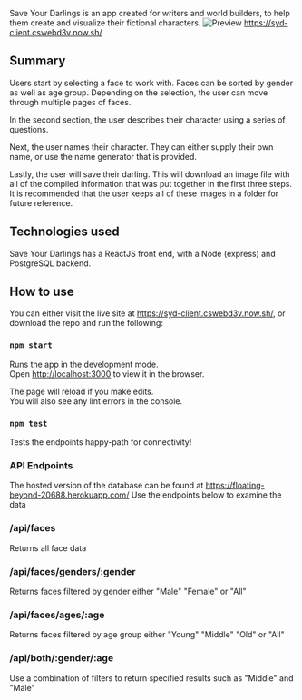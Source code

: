 Save Your Darlings is an app created for writers and world builders, to help them create and visualize their fictional characters.
![Preview](./src/images/intro.jpg)
https://syd-client.cswebd3v.now.sh/

## Summary

Users start by selecting a face to work with. Faces can be sorted by gender as well as age group. Depending on the selection, the user can move through multiple pages of faces.

In the second section, the user describes their character using a series of questions.

Next, the user names their character. They can either supply their own name, or use the name generator that is provided.

Lastly, the user will save their darling. This will download an image file with all of the compiled information that was put together in the first three steps. It is recommended that the user keeps all of these images in a folder for future reference.

## Technologies used

Save Your Darlings has a ReactJS front end, with a Node (express) and PostgreSQL backend.

## How to use

You can either visit the live site at https://syd-client.cswebd3v.now.sh/, or download the repo and run the following:

### `npm start`

Runs the app in the development mode.<br />
Open [http://localhost:3000](http://localhost:3000) to view it in the browser.

The page will reload if you make edits.<br />
You will also see any lint errors in the console.

### `npm test`

Tests the endpoints happy-path for connectivity!

### API Endpoints
The hosted version of the database can be found at https://floating-beyond-20688.herokuapp.com/
Use the endpoints below to examine the data

### /api/faces

Returns all face data

### /api/faces/genders/:gender

Returns faces filtered by gender either "Male" "Female" or "All"

### /api/faces/ages/:age

Returns faces filtered by age group either "Young" "Middle" "Old" or "All"

### /api/both/:gender/:age

Use a combination of filters to return specified results such as "Middle" and "Male"